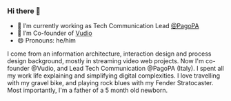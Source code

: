### Hi there 👋

<!--
**biccio/biccio** is a ✨ _special_ ✨ repository because its `README.md` (this file) appears on your GitHub profile.

Here are some ideas to get you started:

-->


- 🔭 I’m currently working as Tech Communication Lead [@PagoPA](https://github.com/pagopa)
- 🌱 I’m Co-founder of [Vudio](https://vudio.it)
- 😄 Pronouns: he/him

I come from an information architecture, interaction design and process design background, mostly in streaming video web projects. Now I'm co-founder @Vudio, and Lead Tech Communication @PagoPA (Italy). I spent all my work life explaining and simplifying digital complexities. I love travelling with my gravel bike, and playing rock blues with my Fender Stratocaster. Most importantly, I'm a father of a 5 month old newborn.


